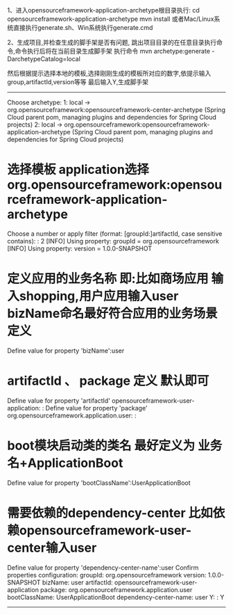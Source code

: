 1、进入opensourceframework-application-archetype根目录执行:
   cd opensourceframework-application-archetype
   mvn install
   或者Mac/Linux系统直接执行generate.sh、Win系统执行generate.cmd

2、生成项目,并检查生成的脚手架是否有问题,
   跳出项目目录的在任意目录执行命令,命令执行后将在当前目录生成脚手架
   执行命令
   mvn archetype:generate -DarchetypeCatalog=local
   
   然后根据提示选择本地的模板,选择刚刚生成的模板所对应的数字,依提示输入group,artifactId,version等等
   最后输入Y,生成脚手架
   
   ******************************************************************************************
   Choose archetype:
   1: local -> org.opensourceframework:opensourceframework-center-archetype (Spring Cloud parent pom, managing plugins and dependencies for Spring
   Cloud projects)
   2: local -> org.opensourceframework:opensourceframework-application-archetype (Spring Cloud parent pom, managing plugins and dependencies for Spring
   Cloud projects)
   # 选择模板 application选择org.opensourceframework:opensourceframework-application-archetype
   Choose a number or apply filter (format: [groupId:]artifactId, case sensitive contains): : 2
   [INFO] Using property: groupId = org.opensourceframework
   [INFO] Using property: version = 1.0.0-SNAPSHOT
   # 定义应用的业务名称 即:比如商场应用 输入shopping,用户应用输入user bizName命名最好符合应用的业务场景定义
   Define value for property 'bizName':user
   # artifactId 、 package 定义 默认即可
   Define value for property 'artifactId' opensourceframework-user-application: :
   Define value for property 'package' org.opensourceframework.application.user: :
   # boot模块启动类的类名 最好定义为 业务名+ApplicationBoot
   Define value for property 'bootClassName':UserApplicationBoot
   # 需要依赖的dependency-center 比如依赖opensourceframework-user-center输入user
   Define value for property 'dependency-center-name':user
   Confirm properties configuration:
   groupId: org.opensourceframework
   version: 1.0.0-SNAPSHOT
   bizName: user
   artifactId: opensourceframework-user-application
   package: org.opensourceframework.application.user
   bootClassName: UserApplicationBoot
   dependency-center-name: user
   Y: : Y
   *******************************************************************************************
   